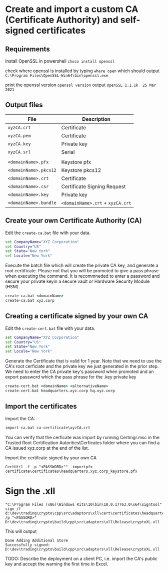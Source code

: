 # Create and import a custom CA (Certificate Authority) and self-signed certificates

## Requirements

Install OpenSSL in powershell
`choco install openssl`

check where openssl is installed by typing
`where open`
which should output
`C:\Program Files\OpenSSL-Win64\bin\openssl.exe`

print the openssl version 
`openssl version`
output
`OpenSSL 1.1.1k  25 Mar 2021`

## Output files

| File                  | Description                      |
| --------------------- | -------------------------------- |
| `xyzCA.crt`           | Certificate                      | 
| `xyzCA.pem`           | Certificate                      |
| `xyzCA.key`           | Private key                      |
| `xyzCA.srl`            | Serial                          |
|                                                          |
| `<domainName>.pfx`    | Keystore pfx                     |
| `<domainName>.pkcs12` | Keystore pkcs12                  |
| `<domainName>.crt`    | Certificate                      |
| `<domainName>.csr`    | Certificate Signing Request      |
| `<domainName>.key`    | Private key                      |
| `<domainName>.bundle` | `<domainName>.crt` + `xyzCA.crt` |

## Create your own Certificate Authority (CA)

Edit the `create-ca.bat` file with your data.

```bat
set CompanyName="XYZ Corporation"
set Country="US"
set State="New York"
set Locale="New York"
```

Execute the batch file which will create the private CA key, and generate a root certificate. Please not that you will be promoted to give a pass phrase when executing the command. It is recommneded to enter a password and secure your private keyin a secure vault or Hardware Security Module (HSM).
```bat
create-ca.bat <domainName>
create-ca.bat xyz.corp
```

## Creating a certificate signed by your own CA

Edit the `create-cert.bat` file with your data.

```bat
set CompanyName="XYZ Corporation"
set Country="US"
set State="New York"
set Locale="New York"
```

Generate the Certificate that is valid for 1 year. Note that we need to use the CA's root cerficiate and the private key we just generated in the prior step. We need to enter the CA private key's password when promoted and an export password which the pass phrase for the <domainName>.key private key

```bat
create-cert.bat <domainName> <alternativeName>
create-cert.bat headquarters.xyz.corp hq.xyz.corp
```

## Import the certificates

Import the CA:
```bat
import-ca.bat ca-certificate\xyzCA.crt
```

You can verify that the cerficate was import by running  Certmgr.msc in the Trusted Root Certification Autorities\Cerficates folder where you can find a CA issued xyz.corp at the end of the list.

Import the certifcate signed by your own CA
```
CertUtil -f -p "<PASSWORD>"" -importpfx certificate\certificates\headquarters.xyz.corp_keystore.pfx
```

# Sign the .xll

```
"C:\Program Files (x86)\Windows Kits\10\bin\10.0.17763.0\x64\signtool" sign /f d:\dev\trading\crypto\cpp\src\adaptors\xll\cert\certificates\headquarters.xyz.corp_keystore.pfx /p "<PASSORD>" D:\dev\trading\crypto\build\cpp\src\adaptors\xll\Release\cryptoXL.xll
```
This will output
```
Done Adding Additional Store
Successfully signed: D:\dev\trading\crypto\build\cpp\src\adaptors\xll\Release\cryptoXL.xll
```
TODO: Describe the deployment on a client PC, i.e. import the CA's public key and accept the warning the first time in Excel.
